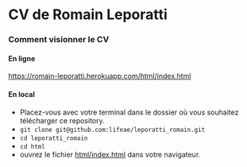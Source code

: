 # CV de Romain Leporatti
### Comment visionner le CV
#### En ligne
https://romain-leporatti.herokuapp.com/html/index.html
#### En local
* Placez-vous avec votre terminal dans le dossier où vous souhaitez télécharger ce repository.
* `git clone git@github.com:lifeae/leporatti_romain.git`
* `cd leporatti_romain`
* `cd html`
* ouvrez le fichier [html/index.html](/html/index.html) dans votre navigateur.
